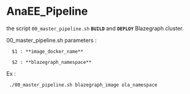 # AnaEE_Pipeline

the script `00_master_pipeline.sh` **`BUILD`** and **`DEPLOY`** Blazegraph cluster.

00_master_pipeline.sh parameters :
 
      $1 : **image_docker_name** 

      $2 : **blazegraph_namespace**

Ex : 

     ./00_master_pipeline.sh blazegraph_image ola_namespace
     
     
